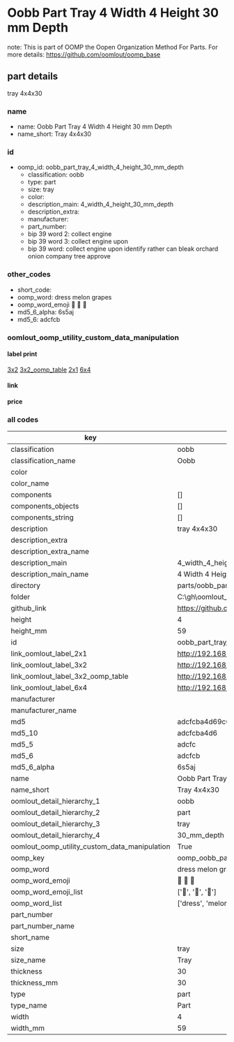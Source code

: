 # Oobb Part Tray 4 Width 4 Height 30 mm Depth  

note: This is part of OOMP the Oopen Organization Method For Parts. For more details: https://github.com/oomlout/oomp_base

##  part details
  



tray 4x4x30



### name
* name: Oobb Part Tray 4 Width 4 Height 30 mm Depth
* name_short: Tray 4x4x30 
### id
* oomp_id: oobb_part_tray_4_width_4_height_30_mm_depth
  * classification: oobb
  * type: part
  * size: tray
  * color: 
  * description_main: 4_width_4_height_30_mm_depth
  * description_extra: 
  * manufacturer: 
  * part_number: 
  * bip 39 word 2: collect engine
  * bip 39 word 3: collect engine upon
  * bip 39 word: collect engine upon identify rather can bleak orchard onion company tree approve

### other_codes
* short_code: 
* oomp_word: dress melon grapes
* oomp_word_emoji :dress: :melon: :grapes:
* md5_6_alpha: 6s5aj
* md5_6: adcfcb






### oomlout_oomp_utility_custom_data_manipulation
#### label print
[3x2](http://192.168.1.245:1112/?label=oomp%206s5aj)
[3x2_oomp_table](http://192.168.1.108:1112/?label=oomp%206s5aj)
[2x1](http://192.168.1.242:1112/?label=oomp%206s5aj)
[6x4](http://192.168.1.55:1112/?label=oomp%206s5aj)    

#### link

                              

#### price







### all codes 
| key | value |  
| --- | --- |  
| classification | oobb |  
| classification_name | Oobb |  
| color |  |  
| color_name |  |  
| components | [] |  
| components_objects | [] |  
| components_string | [] |  
| description | tray 4x4x30 |  
| description_extra |  |  
| description_extra_name |  |  
| description_main | 4_width_4_height_30_mm_depth |  
| description_main_name | 4 Width 4 Height 30 mm Depth |  
| directory | parts/oobb_part_tray_4_width_4_height_30_mm_depth |  
| folder | C:\gh\oomlout_oobb_version_4_generated_parts\parts\oobb_part_tray_4_width_4_height_30_mm_depth |  
| github_link | https://github.com/oomlout/oomlout_oomp_part_src/tree/main/parts/oobb_part_tray_4_width_4_height_30_mm_depth |  
| height | 4 |  
| height_mm | 59 |  
| id | oobb_part_tray_4_width_4_height_30_mm_depth |  
| link_oomlout_label_2x1 | http://192.168.1.242:1112/?label=oomp%206s5aj |  
| link_oomlout_label_3x2 | http://192.168.1.245:1112/?label=oomp%206s5aj |  
| link_oomlout_label_3x2_oomp_table | http://192.168.1.108:1112/?label=oomp%206s5aj |  
| link_oomlout_label_6x4 | http://192.168.1.55:1112/?label=oomp%206s5aj |  
| manufacturer |  |  
| manufacturer_name |  |  
| md5 | adcfcba4d69c02f083d92709ddd2996c |  
| md5_10 | adcfcba4d6 |  
| md5_5 | adcfc |  
| md5_6 | adcfcb |  
| md5_6_alpha | 6s5aj |  
| name | Oobb Part Tray 4 Width 4 Height 30 mm Depth |  
| name_short | Tray 4x4x30  |  
| oomlout_detail_hierarchy_1 | oobb |  
| oomlout_detail_hierarchy_2 | part |  
| oomlout_detail_hierarchy_3 | tray |  
| oomlout_detail_hierarchy_4 | 30_mm_depth |  
| oomlout_oomp_utility_custom_data_manipulation | True |  
| oomp_key | oomp_oobb_part_tray_4_width_4_height_30_mm_depth |  
| oomp_word | dress melon grapes |  
| oomp_word_emoji | :dress: :melon: :grapes: |  
| oomp_word_emoji_list | [':dress:', ':melon:', ':grapes:'] |  
| oomp_word_list | ['dress', 'melon', 'grapes'] |  
| part_number |  |  
| part_number_name |  |  
| short_name |  |  
| size | tray |  
| size_name | Tray |  
| thickness | 30 |  
| thickness_mm | 30 |  
| type | part |  
| type_name | Part |  
| width | 4 |  
| width_mm | 59 |  
